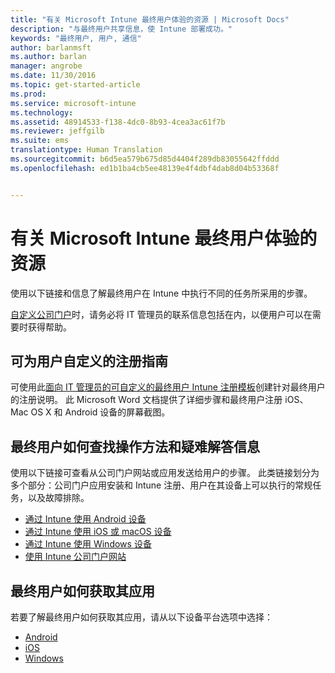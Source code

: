```yaml
---
title: "有关 Microsoft Intune 最终用户体验的资源 | Microsoft Docs"
description: "与最终用户共享信息，使 Intune 部署成功。"
keywords: "最终用户, 用户, 通信"
author: barlanmsft
ms.author: barlan
manager: angrobe
ms.date: 11/30/2016
ms.topic: get-started-article
ms.prod: 
ms.service: microsoft-intune
ms.technology: 
ms.assetid: 48914533-f138-4dc0-8b93-4cea3ac61f7b
ms.reviewer: jeffgilb
ms.suite: ems
translationtype: Human Translation
ms.sourcegitcommit: b6d5ea579b675d85d4404f289db83055642ffddd
ms.openlocfilehash: ed1b1ba4cb5ee48139e4f4dbf4dab8d04b53368f


---
```


# <a name="resources-about-the-end-user-experience-with-microsoft-intune"></a>有关 Microsoft Intune 最终用户体验的资源

使用以下链接和信息了解最终用户在 Intune 中执行不同的任务所采用的步骤。

[自定义公司门户](/Intune/get-started/start-with-a-paid-subscription-to-microsoft-intune-step-7)时，请务必将 IT 管理员的联系信息包括在内，以便用户可以在需要时获得帮助。

## <a name="enrollment-guide-that-you-can-customize-for-your-users"></a>可为用户自定义的注册指南

可使用此[面向 IT 管理员的可自定义的最终用户 Intune 注册模板](https://gallery.technet.microsoft.com/End-user-Intune-enrollment-55dfd64a)创建针对最终用户的注册说明。 此 Microsoft Word 文档提供了详细步骤和最终用户注册 iOS、Mac OS X 和 Android 设备的屏幕截图。

## <a name="how-your-end-users-find-how-to-and-troubleshooting-information"></a>最终用户如何查找操作方法和疑难解答信息

使用以下链接可查看从公司门户网站或应用发送给用户的步骤。 此类链接划分为多个部分：公司门户应用安装和 Intune 注册、用户在其设备上可以执行的常规任务，以及故障排除。

- [通过 Intune 使用 Android 设备](/Intune/EndUser/using-your-android-device-with-intune)
- [通过 Intune 使用 iOS 或 macOS 设备](/Intune/EndUser/using-your-ios-or-mac-os-x-device-with-intune)
- [通过 Intune 使用 Windows 设备](/Intune/EndUser/using-your-windows-device-with-intune)
- [使用 Intune 公司门户网站](/Intune/EndUser/using-the-intune-company-portal-website)


## <a name="how-your-end-users-get-their-apps"></a>最终用户如何获取其应用

若要了解最终用户如何获取其应用，请从以下设备平台选项中选择：

- [Android](how-your-android-users-get-their-apps.md)
- [iOS](how-your-ios-users-get-their-apps.md)
- [Windows](how-your-windows-users-get-their-apps.md)



<!--HONumber=Dec16_HO2-->


